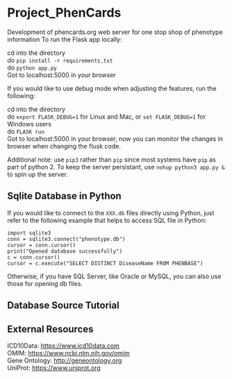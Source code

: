 # Project_PhenCards
Development of phencards.org web server for one stop shop of phenotype information
To run the Flask app locally:

cd into the directory   
do `pip install -r requirements.txt`  
do `python app.py`  
Got to localhost:5000 in your browser  
  
If you would like to use debug mode when adjusting the features, run the following:
  
cd into the directory  
do `export FLASK_DEBUG=1` for Linux and Mac, or `set FLASK_DEBUG=1` for Windows users  
do `FLASK run`  
Got to localhost:5000 in your browser, now you can monitor the changes in browser when changing the flusk code.  
  
Additional note: use `pip3` rather than `pip` since most systems have `pip` as part of python 2. To keep the server persistant, use `nohup python3 app.py &` to spin up the server.   

## Sqlite Database in Python
If you would like to connect to the `XXX.db` files directly using Python, just refer to the following example that helps to access SQL file in Python:
```
import sqlite3  
conn = sqlite3.connect("phenotype.db")  
cursor = conn.cursor()   
print("Opened database successfully")  
c = conn.cursor()  
cursor = c.execute("SELECT DISTINCT DiseaseName FROM PHENBASE")
```
Otherwise, if you have SQL Server, like Oracle or MySQL, you can also use those for opening db files.


## Database Source Tutorial


## External Resources
ICD10Data: https://www.icd10data.com   
OMIM: https://www.ncbi.nlm.nih.gov/omim   
Gene Ontology: http://geneontology.org  
UniProt: https://www.uniprot.org   

